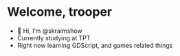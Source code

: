 # Welcome, trooper
- 👋 Hi, I’m @skraimshow
- Currently studying at TPT
- Right now learning GDScript, and games related things
